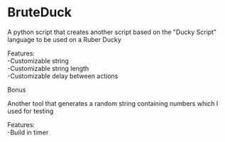# BruteDuck

A python script that creates another script based on the "Ducky Script" language to be used on a Ruber Ducky

Features:\
  -Customizable string\
  -Customizable string length\
  -Customizable delay between actions

Bonus

Another tool that generates a random string containing numbers which I used for testing

Features:\
  -Build in timer
